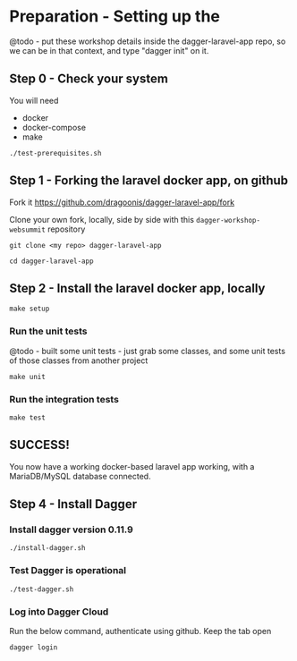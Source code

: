 # Preparation - Setting up the 

@todo - put these workshop details inside the dagger-laravel-app repo, so we can be in that context, and type "dagger init" on it.

## Step 0 - Check your system

You will need
- docker
- docker-compose
- make

```
./test-prerequisites.sh
```

## Step 1 - Forking the laravel docker app, on github

Fork it https://github.com/dragoonis/dagger-laravel-app/fork

Clone your own fork, locally, side by side with this `dagger-workshop-websummit` repository

```
git clone <my repo> dagger-laravel-app

cd dagger-laravel-app
```

## Step 2 - Install the laravel docker app, locally

```
make setup
```

### Run the unit tests
@todo - built some unit tests - just grab some classes, and some unit tests of those classes from another project
```
make unit
```

### Run the integration tests

```
make test
```

## SUCCESS!

You now have a working docker-based laravel app working, with a MariaDB/MySQL database connected.

## Step 4 - Install Dagger

### Install dagger version 0.11.9

```
./install-dagger.sh
```

### Test Dagger is operational
```
./test-dagger.sh
```

### Log into Dagger Cloud

Run the below command, authenticate using github. Keep the tab open
```
dagger login
```